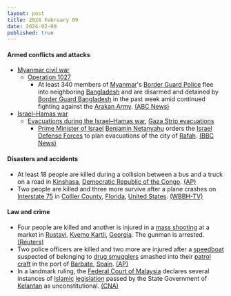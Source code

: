 ```yaml
---
layout: post
title: 2024 February 09
date: 2024-02-09
published: true
---
```



#### Armed conflicts and attacks

* [Myanmar civil war](https://en.wikipedia.org/wiki/Myanmar_civil_war_%282021%E2%80%93present%29 "Myanmar civil war (2021–present)")
  * [Operation 1027](https://en.wikipedia.org/wiki/Operation_1027 "Operation 1027")
    * At least 340 members of [Myanmar](https://en.wikipedia.org/wiki/Myanmar "Myanmar")'s [Border Guard Police](https://en.wikipedia.org/wiki/Border_Guard_Police "Border Guard Police") flee into neighboring [Bangladesh](https://en.wikipedia.org/wiki/Bangladesh "Bangladesh") and are disarmed and detained by [Border Guard Bangladesh](https://en.wikipedia.org/wiki/Border_Guard_Bangladesh "Border Guard Bangladesh") in the past week amid continued fighting against the [Arakan Army](https://en.wikipedia.org/wiki/Arakan_Army "Arakan Army"). [(ABC News)](https://abcnews.go.com/International/wireStory/340-myanmar-troops-flee-bangladesh-fighting-armed-ethnic-107062492)
* [Israel–Hamas war](https://en.wikipedia.org/wiki/Israel%E2%80%93Hamas_war "Israel–Hamas war")
  * [Evacuations during the Israel–Hamas war](https://en.wikipedia.org/wiki/Evacuations_during_the_Israel%E2%80%93Hamas_war "Evacuations during the Israel–Hamas war"), [Gaza Strip evacuations](https://en.wikipedia.org/wiki/Gaza_Strip_evacuations "Gaza Strip evacuations")
    * [Prime Minister of Israel](https://en.wikipedia.org/wiki/Prime_Minister_of_Israel "Prime Minister of Israel") [Benjamin Netanyahu](https://en.wikipedia.org/wiki/Benjamin_Netanyahu "Benjamin Netanyahu") orders the [Israel Defense Forces](https://en.wikipedia.org/wiki/Israel_Defense_Forces "Israel Defense Forces") to plan evacuations of the city of [Rafah](https://en.wikipedia.org/wiki/Rafah "Rafah"). [(BBC News)](https://www.bbc.com/news/world-middle-east-68256510)

#### Disasters and accidents

* At least 18 people are killed during a collision between a bus and a truck on a road in [Kinshasa](https://en.wikipedia.org/wiki/Kinshasa "Kinshasa"), [Democratic Republic of the Congo](https://en.wikipedia.org/wiki/Democratic_Republic_of_the_Congo "Democratic Republic of the Congo"). [(AP)](https://apnews.com/article/congo-kinshasa-accident-6775fd29cc42e6318f028807e07e6666)
* Two people are killed and three more survive after a plane crashes on [Interstate 75](https://en.wikipedia.org/wiki/Interstate_75_in_Florida "Interstate 75 in Florida") in [Collier County](https://en.wikipedia.org/wiki/Collier_County%2C_Florida "Collier County, Florida"), [Florida](https://en.wikipedia.org/wiki/Florida "Florida"), [United States](https://en.wikipedia.org/wiki/United_States "United States"). [(WBBH-TV)](https://www.nbc-2.com/article/plane-crashes-into-vehicle-near-i-75-in-collier-county/46699808)

#### Law and crime

* Four people are killed and another is injured in a [mass shooting](https://en.wikipedia.org/wiki/Mass_shooting "Mass shooting") at a market in [Rustavi](https://en.wikipedia.org/wiki/Rustavi "Rustavi"), [Kvemo Kartli](https://en.wikipedia.org/wiki/Kvemo_Kartli "Kvemo Kartli"), [Georgia](https://en.wikipedia.org/wiki/Georgia_%28country%29 "Georgia (country)"). The gunman is arrested. [(Reuters)](https://www.reuters.com/world/europe/four-killed-shooting-incident-market-georgia-interior-ministry-2024-02-09/)
* Two police officers are killed and two more are injured after a [speedboat](https://en.wikipedia.org/wiki/Motor_boat "Motor boat") suspected of belonging to [drug smugglers](https://en.wikipedia.org/wiki/Drug_trafficking "Drug trafficking") smashed into their [patrol craft](https://en.wikipedia.org/wiki/Patrol_boat "Patrol boat") in the port of [Barbate](https://en.wikipedia.org/wiki/Barbate "Barbate"), [Spain](https://en.wikipedia.org/wiki/Spain "Spain"). [(AP)](https://apnews.com/article/spain-police-killed-speed-boat-drugs-barbate-d124bf08455073f471d24718ee49ced8)
* In a landmark ruling, the [Federal Court of Malaysia](https://en.wikipedia.org/wiki/Federal_Court_of_Malaysia "Federal Court of Malaysia") declares several instances of [Islamic](https://en.wikipedia.org/wiki/Islam_in_Malaysia "Islam in Malaysia") [legislation](https://en.wikipedia.org/wiki/Legislation "Legislation") passed by the State Government of [Kelantan](https://en.wikipedia.org/wiki/Kelantan "Kelantan") as unconstitutional. [(CNA)](https://www.channelnewsasia.com/asia/malaysia-kelantan-islamic-syariah-law-unconstitutional-muhyiddin-yassin-4112251)
